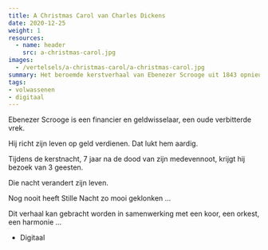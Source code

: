 ```yaml
---
title: A Christmas Carol van Charles Dickens
date: 2020-12-25
weight: 1
resources:
  - name: header
    src: a-christmas-carol.jpg
images:
  - /vertelsels/a-christmas-carol/a-christmas-carol.jpg
summary: Het beroemde kerstverhaal van Ebenezer Scrooge uit 1843 opnieuw verteld in een kwieke hedendaagse taal.
tags:
- volwassenen
- digitaal
---
```


Ebenezer Scrooge is een financier en geldwisselaar, een oude verbitterde vrek.

Hij richt zijn leven op geld verdienen. Dat lukt hem aardig. 

Tijdens de kerstnacht, 7 jaar na de dood van zijn medevennoot, krijgt hij bezoek van 3 geesten.

Die nacht verandert zijn leven.

Nog nooit heeft Stille Nacht zo mooi geklonken …

Dit verhaal kan gebracht worden in samenwerking met een koor, een orkest, een harmonie …

+ Digitaal


